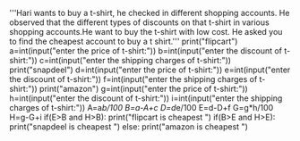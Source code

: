 '''Hari wants to buy a t-shirt, he checked in different shopping accounts. He observed that the different types of discounts on that t-shirt in various shopping accounts.He want to buy the t-shirt with low cost. He asked you to find the cheapest account to buy a t shirt.'''
print("flipcart")
a=int(input("enter the price of t-shirt:"))
b=int(input("enter the discount of t-shirt:"))
c=int(input("enter the shipping charges of t-shirt:"))
print("snapdeel")
d=int(input("enter the price of t-shirt:"))
e=int(input("enter the discount of t-shirt:"))
f=int(input("enter the shipping charges of t-shirt:"))
print("amazon")
g=int(input("enter the price of t-shirt:"))
h=int(input("enter the discount of t-shirt:"))
i=int(input("enter the shipping charges of t-shirt:"))
A=a*b/100
B=a-A+c
D=d*e/100
E=d-D+f
G=g*h/100
H=g-G+i
if(E>B and H>B):
    print("flipcart is cheapest ")
if(B>E and H>E):
    print("snapdeel is cheapest ")
else:
    print("amazon is cheapest ")
